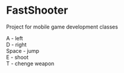 # FastShooter
Project for mobile game development classes

A - left <br />
D - right <br />
Space - jump <br />
E - shoot <br />
T - chenge weapon
